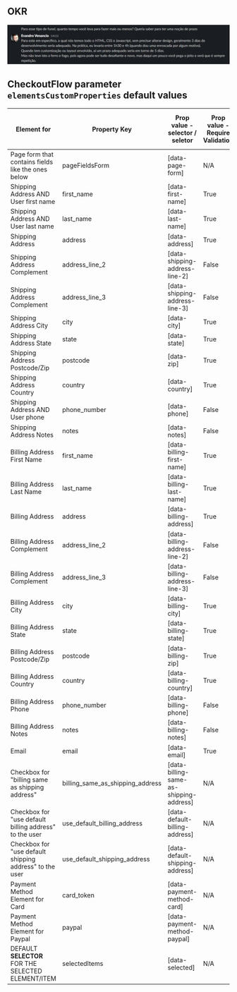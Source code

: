 ## OKR
![image](./OKR.png)


## CheckoutFlow parameter `elementsCustomProperties` default values

| Element for                                             | Property Key                     | Prop value - selector / seletor         | Prop value - Require Validation | Prop value - default value |
|---------------------------------------------------------|----------------------------------|-----------------------------------------|---------------------------------|----------------------------|
| Page form that contains fields like the ones below      | pageFieldsForm                   | [data-page-form]                        | N/A                             | N/A                        |
| Shipping Address AND User first name                    | first_name                       | [data-first-name]                       | True                            | N/A                        |
| Shipping Address AND User last name                     | last_name                        | [data-last-name]                        | True                            | N/A                        |
| Shipping Address                                        | address                          | [data-address]                          | True                            | N/A                        |
| Shipping Address Complement                             | address_line_2                   | [data-shipping-address-line-2]          | False                           | N/A                        |
| Shipping Address Complement                             | address_line_3                   | [data-shipping-address-line-3]          | False                           | N/A                        |
| Shipping Address City                                   | city                             | [data-city]                             | True                            | N/A                        |
| Shipping Address State                                  | state                            | [data-state]                            | True                            | N/A                        |
| Shipping Address Postcode/Zip                           | postcode                         | [data-zip]                              | True                            | N/A                        |
| Shipping Address Country                                | country                          | [data-country]                          | True                            | N/A                        |
| Shipping Address AND User phone                         | phone_number                     | [data-phone]                            | False                           | N/A                        |
| Shipping Address Notes                                  | notes                            | [data-notes]                            | False                           | N/A                        |
| Billing Address First Name                              | first_name                       | [data-billing-first-name]               | True                            | N/A                        |
| Billing Address Last Name                               | last_name                        | [data-billing-last-name]                | True                            | N/A                        |
| Billing Address                                         | address                          | [data-billing-address]                  | True                            | N/A                        |
| Billing Address Complement                              | address_line_2                   | [data-billing-address-line-2]           | False                           | N/A                        |
| Billing Address Complement                              | address_line_3                   | [data-billing-address-line-3]           | False                           | N/A                        |
| Billing Address City                                    | city                             | [data-billing-city]                     | True                            | N/A                        |
| Billing Address State                                   | state                            | [data-billing-state]                    | True                            | N/A                        |
| Billing Address Postcode/Zip                            | postcode                         | [data-billing-zip]                      | True                            | N/A                        |
| Billing Address Country                                 | country                          | [data-billing-country]                  | True                            | N/A                        |
| Billing Address Phone                                   | phone_number                     | [data-billing-phone]                    | False                           | N/A                        |
| Billing Address Notes                                   | notes                            | [data-billing-notes]                    | False                           | N/A                        |
| Email                                                   | email                            | [data-email]                            | True                            | N/A                        |
| Checkbox for "billing same as shipping address"         | billing_same_as_shipping_address | [data-billing-same-as-shipping-address] | N/A                             | True                       |
| Checkbox for "use default billing address" to the user  | use_default_billing_address      | [data-default-billing-address]          | N/A                             | False                      |
| Checkbox for "use default shipping address" to the user | use_default_shipping_address     | [data-default-shipping-address]         | N/A                             | False                      |
| Payment Method Element for Card                         | card_token                       | [data-payment-method-card]              | N/A                             | N/A                        |
| Payment Method Element for Paypal                       | paypal                           | [data-payment-method-paypal]            | N/A                             | N/A                        |
| DEFAULT **SELECTOR** FOR THE SELECTED ELEMENT/ITEM      | selectedItems                    | [data-selected]                         | N/A                             | N/A                        |

